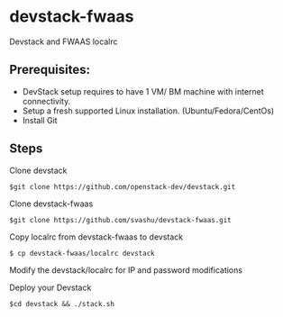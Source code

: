 devstack-fwaas
==============
Devstack and FWAAS localrc

Prerequisites:
--------------
- DevStack setup requires to have 1 VM/ BM machine with internet connectivity.
- Setup a fresh supported Linux installation. (Ubuntu/Fedora/CentOs)
- Install Git

Steps
-----
Clone devstack
```
$git clone https://github.com/openstack-dev/devstack.git
```

Clone devstack-fwaas
```
$git clone https://github.com/svashu/devstack-fwaas.git
```

Copy localrc from devstack-fwaas to devstack
```
$ cp devstack-fwaas/localrc devstack

```

Modify the devstack/localrc for IP and password modifications

Deploy your Devstack

```
$cd devstack && ./stack.sh
```
